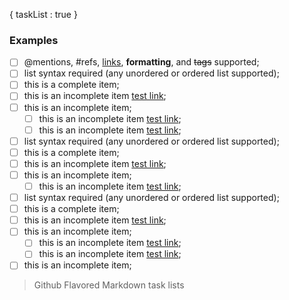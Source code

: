  {
        taskList : true
    }

### Examples

- [ ] @mentions, #refs, [links](), **formatting**, and <del>tags</del> supported;
- [ ] list syntax required (any unordered or ordered list supported);
- [ ] this is a complete item;
- [ ] this is an incomplete item [test link](#);
- [ ] this is an incomplete item;
    - [ ] this is an incomplete item [test link](#);
    - [ ] this is an incomplete item [test link](#);
- [ ] list syntax required (any unordered or ordered list supported);
- [ ] this is a complete item;
- [ ] this is an incomplete item [test link](#);
- [ ] this is an incomplete item;
    - [ ] this is an incomplete item [test link](#);
- [ ] list syntax required (any unordered or ordered list supported);
- [ ] this is a complete item;
- [ ] this is an incomplete item [test link](#);
- [ ] this is an incomplete item;
    - [ ] this is an incomplete item [test link](#);
    - [ ] this is an incomplete item [test link](#);
- [ ] this is an incomplete item;
> Github Flavored Markdown task lists

